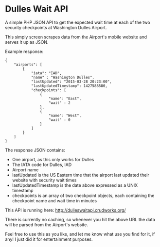 # Dulles Wait API
A simple PHP JSON API to get the expected wait time at each of the two security checkpoints at Washington Dulles Airport.

This simply screen scrapes data from the Airport's mobile website and serves it up as JSON.

Example response:

```
{ 
    "airports": [ 
        { 
            "iata": "IAD", 
            "name" : "Washington Dulles", 
            "lastUpdated": "2015-03-28 20:23:00", 
            "lastUpdatedTimestamp": 1427588580, 
            "checkpoints": [ 
                { 
                    "name": "East", 
                    "wait" : 2 
                }, 
                { 
                    "name": "West", 
                    "wait" : 0 
                } 
            ] 
        } 
    ] 
}
```

The response JSON contains:

* One airport, as this only works for Dulles
* The IATA code for Dulles, IAD
* Airport name
* lastUpdated is the US Eastern time that the airport last updated their website with security wait times
* lastUpdatedTimestamp is the date above expressed as a UNIX timestamp
* checkpoints is an array of two checkpoint objects, each containing the checkpoint name and wait time in minutes

This API is running here: http://dulleswaitapi.crudworks.org/

There is currently no caching, so whenever you hit the above URL the data will be parsed from the Airport's website.

Feel free to use this as you like, and let me know what use you find for it, if any!  I just did it for entertainment purposes.
